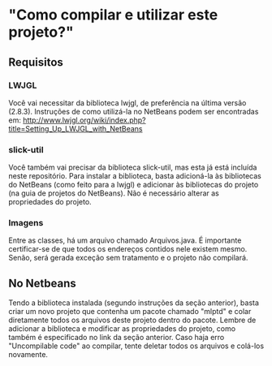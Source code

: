 # "Como compilar e utilizar este projeto?" #

## Requisitos ##

### LWJGL ###
Você vai necessitar da biblioteca lwjgl, de preferência na última versão (2.8.3). Instruções de como utilizá-la no NetBeans podem ser encontradas em:
http://www.lwjgl.org/wiki/index.php?title=Setting_Up_LWJGL_with_NetBeans

### slick-util ###
Você também vai precisar da biblioteca slick-util, mas esta já está incluída neste repositório. Para instalar a biblioteca, basta adicioná-la às bibliotecas do NetBeans (como feito para a lwjgl) e adicionar às bibliotecas do projeto (na guia de projetos do NetBeans). Não é necessário alterar as propriedades do projeto.

### Imagens ###
Entre as classes, há um arquivo chamado Arquivos.java. É importante certificar-se de que todos os endereços contidos nele existem mesmo. Senão, será gerada exceção sem tratamento e o projeto não compilará.

## No Netbeans ##

Tendo a biblioteca instalada (segundo instruções da seção anterior), basta criar um novo projeto que contenha um pacote chamado "mlptd" e colar diretamente todos os arquivos deste projeto dentro do pacote. Lembre de adicionar a biblioteca e modificar as propriedades do projeto, como também é especificado no link da seção anterior.
Caso haja erro "Uncompilable code" ao compilar, tente deletar todos os arquivos e colá-los novamente.